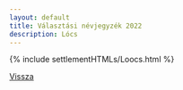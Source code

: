 ```yaml
---
layout: default
title: Választási névjegyzék 2022
description: Lócs
---
```


{% include settlementHTMLs/Loocs.html %}

[Vissza](../)